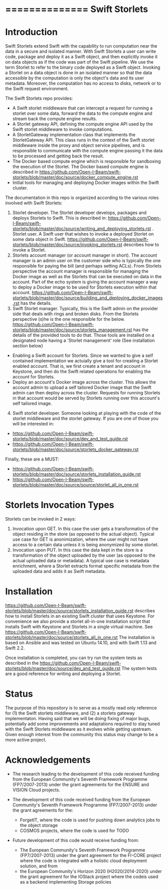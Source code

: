 ==============
Swift Storlets
==============

Introduction
============
Swift Storlets extend Swift with the capability to run computation near the data in a secure and isolated manner. With Swift Storlets a user can write code,
package and deploy it as a Swift object, and then explicitly invoke it on data objects as if the code was part of the Swift pipeline.
We use the term Storlet to refer to the binary code deployed as a Swift object.
Invoking a Storlet on a data object is done in an isolated manner so that the data accessible by the computation is only the object's data and its user metadata.
Moreover, the computation has no access to disks, network or to the Swift request environment.

The Swift Storlets repo provides:

* A Swift storlet middleware that can intercept a request for running a storlet over some data, 
  forward the data to the compute engine and stream back the compute engine results.
* A Storlet gateway API, defining the compute engine API used by the Swift storlet middleware
  to invoke computations.
* A StorletGateway implementation class that implements the StorletGateway API.
  This class runs in the context of the Swift storlet middleware inside the proxy and 
  object service pipelines, and is responsible  to communicate with the compute engine passing 
  it the data to be processed and getting back the result.
* The Docker based compute engine which is responsible for sandboxing the execution of the Storlet. 
  The Docker based compute engine is described in <https://github.com/Open-I-Beam/swift-storlets/blob/master/doc/source/docker_compute_engine.rst>
* Initial tools for managing and deploying Docker images within the Swift cluster.

The documentation in this repo is organized according to the various roles involved with Swift Storlets:

1. Storlet developer. The Storlet developer develops, packages and deploys Storlets to Swift. This is described in: <https://github.com/Open-I-Beam/swift-storlets/blob/master/doc/source/writing_and_deploying_storlets.rst>
. Storlet user. A Swift user that wishes to invoke a deployed Storlet on some data object in Swift. <https://github.com/Open-I-Beam/swift-storlets/blob/master/doc/source/invoking_storlets.rst> describes how to invoke a Storlet.
2. Storlets account manager (or account manager in short). The account manager is an admin user on the customer side who is typically the one responsible for paying the 
   bill (and perhaps setting ACLs). From Storlets perspective the account manager is responsible for managing the Docker image as well as the Storlets that can be executed 
   on data in the account. Part of the echo system is giving the account manager a way to deploy a Docker image to be used for Storlets execution within that account. 
   <https://github.com/Open-I-Beam/swift-storlets/blob/master/doc/source/building_and_deploying_docker_images.rst> has the details.
3. Swift Storlet manager. Typically, this is the Swift admin on the provider side that deals with rings and broken disks. 
   From the Storlets perspective (s)he is the one responsible for the below. <https://github.com/Open-I-Beam/swift-storlets/blob/master/doc/source/storlets_management.rst> has the details of the provided tools to do that.
   Those tools are installed on a designated node having a 'Storlet management' role (See installation section below)

  * Enabling a Swift account for Storlets. Since we wanted to give a self contained implementation we actuially give a tool for 
    creating a Storlet enabled account. That is, we first create a tenant and account in Keystone, and then do the Swift related
    operations for enabling the account for Storlets.
  * Deploy an account's Docker image across the cluster. This allows the account admin to upload a self tailored Docker image that the Swift admin can 
    then deploy across the cluster. Requests for running Storlets in that account would be served by Storlets running over this account's self tailored image.

4. Swift storlet developer. Someone looking at playing with the code of the storlet middleware and the storlet gateway. If you are one of those you will be interested in:

  * <https://github.com/Open-I-Beam/swift-storlets/blob/master/doc/source/dev_and_test_guide.rst>
  * <https://github.com/Open-I-Beam/swift-storlets/blob/master/doc/source/storlets_docker_gateway.rst>

Finally, these are a MUST:

* <https://github.com/Open-I-Beam/swift-storlets/blob/master/doc/source/storlets_installation_guide.rst>
* <https://github.com/Open-I-Beam/swift-storlets/blob/master/doc/source/source/storlet_all_in_one.rst>

Storlets Invocation Types
=========================
Storlets can be invoked in 2 ways:

1. Invocation upon GET. In this case the user gets a transformation of the object residing in the store (as opposed to the actual object). Typical use case for GET is anonimization, where the user might not have access to a certain data unless it is being anonymized by some storlet.
2. Invocation upon PUT. In this case the data kept in the store is a transformation of the object uploaded by the user (as opposed to the actual uploaded data or metadata). A typical use case is metadata enrichment, where a Storlet extracts format specific metadata from the uploaded data and adds it as Swift metadata.

Installation
============
<https://github.com/Open-I-Beam/swift-storlets/blob/master/doc/source/storlets_installation_guide.rst> describes how to install Storlets in an existing Swift cluster that uses Keystone.
For convenience we also provide a storlet all-in-one installation script that installs Swift with Keystone and Storlets in a single virtual machine.
See <https://github.com/Open-I-Beam/swift-storlets/blob/master/doc/source/storlets_all_in_one.rst>
The installation is based on Ansible and was tested on Ubuntu 14.10, and with Swift 1.13 and Swift 2.2.

Once installation is completed, you can try run the system tests as described in the <https://github.com/Open-I-Beam/swift-storlets/blob/master/doc/source/dev_and_test_guide.rst>
The system tests are a good reference for writing and deploying a Storlet.

Status
======
The purpose of this repository is to serve as a mostly read only reference for (1) the Swift storlets middleware, and (2) a storlets gateway 
implementaton.
Having said that we will be doing fixing of major bugs, potentially add some improvements and adaptations required to stay tuned with
the Swift Storlets middleware as it evolves while getting upstream.
Given enough interest from the community this status may change to be a more active project.

Acknowledgements
================

* The research leading to the development of this code received funding from the European Community's Seventh Framework Programme (FP7/2007-2013) under the grant agreements for the ENSURE and VISION Cloud projects.
* The development of this code received funding from the European Community's Seventh Framework Programme (FP7/2007-2013) under the grant agreements for the:

  * ForgetIT, where the code is used for pushing down analytics jobs to the object storage
  * COSMOS projects, where the code is used for TODO

* Future development of this code would receive funding from:

  * The European Community's Seventh Framework Programme (FP7/2007-2013) under the grant agreement for the FI-CORE project where the code is integrated with a holistic cloud deployment solution, and from
  * the European Community's Horizon 2020 (H2020/2014-2020) under the grant agreement for the IOStack project where the codeis used as a backend implementing Storage policies
